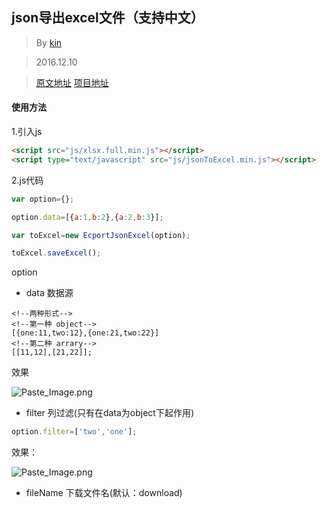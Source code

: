 ## json导出excel文件（支持中文）

>By [kin](https://cuikangjie.github.io/resume/)

>2016.12.10

>[原文地址](https://cuikangjie.github.io/blog-kin/project/jsonExportExcel.html)    [项目地址](https://github.com/cuikangjie/JsonExportExcel)

#### 使用方法

1.引入js

```html
<script src="js/xlsx.full.min.js"></script>
<script type="text/javascript" src="js/jsonToExcel.min.js"></script>
```

2.js代码

```javascript  
var option={};   

option.data=[{a:1,b:2},{a:2,b:3}];   

var toExcel=new EcportJsonExcel(option);   

toExcel.saveExcel();
```

option
* data 数据源    
```javascrip
<!--两种形式-->
<!--第一种 object-->
[{one:11,two:12},{one:21,two:22}]
<!--第二种 arrary-->
[[11,12],[21,22]];
```
效果

![Paste_Image.png](http://upload-images.jianshu.io/upload_images/4048654-730785e45a006b55.png?imageMogr2/auto-orient/strip%7CimageView2/2/w/1240)


* filter 列过滤(只有在data为object下起作用)
```javascript
option.filter=['two','one'];
```
效果：


![Paste_Image.png](http://upload-images.jianshu.io/upload_images/4048654-52091d93d42591eb.png?imageMogr2/auto-orient/strip%7CimageView2/2/w/1240)


* fileName 下载文件名(默认：download)
